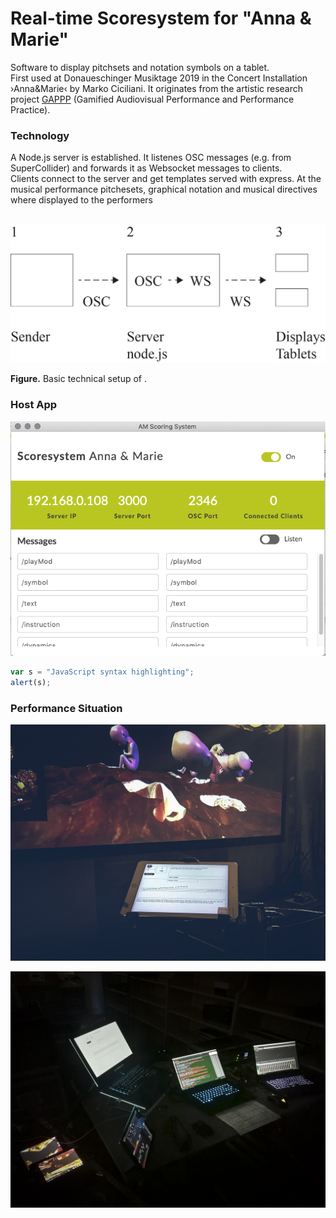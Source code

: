 # Real-time Scoresystem for "Anna & Marie"
Software to display pitchsets and notation symbols on a tablet. <br>
First used at Donaueschinger Musiktage 2019 in the Concert Installation ›Anna&Marie‹ by Marko Ciciliani. It originates from
the artistic research project [GAPPP](http://gappp.net/) (Gamified Audiovisual Performance and Performance Practice).

### Technology
A Node.js server is established. It listenes OSC messages (e.g. from SuperCollider) and forwards it as Websocket messages to clients.<br>
Clients connect to the server and get templates served with express. At the musical performance pitchesets, graphical notation and musical directives where displayed to the performers <br><br>

![alt text](https://github.com/asa-nerd/Anna-und-Marie/blob/master/documentation/01%20Live/setup.jpg "Screenshot")

__Figure.__ Basic technical setup of .

### Host App
![alt text](https://github.com/asa-nerd/Anna-und-Marie/blob/master/documentation/02%20Screenshots/interface-2.png "Screenshot")

```javascript
var s = "JavaScript syntax highlighting";
alert(s);
```

### Performance Situation
![alt text](https://github.com/asa-nerd/Anna-und-Marie/blob/master/documentation/01%20Live/DE-1.jpg "Screenshot")

![alt text](https://github.com/asa-nerd/Anna-und-Marie/blob/master/documentation/01%20Live/DE-2.jpg "Screenshot")
 
